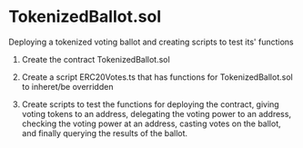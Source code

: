 # TokenizedBallot.sol
Deploying a tokenized voting ballot and creating scripts to test its' functions

1. Create the contract TokenizedBallot.sol

2. Create a script ERC20Votes.ts that has functions for TokenizedBallot.sol to inheret/be overridden

3. Create scripts to test the functions for deploying the contract, giving voting tokens to an address, delegating the voting power to an address, checking the voting power at an address, casting votes on the ballot, and finally querying the results of the ballot.
